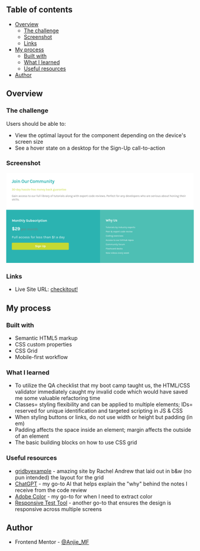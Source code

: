 ## Table of contents

- [Overview](#overview)
  - [The challenge](#the-challenge)
  - [Screenshot](#screenshot)
  - [Links](#links)
- [My process](#my-process)
  - [Built with](#built-with)
  - [What I learned](#what-i-learned)
  - [Useful resources](#useful-resources)
- [Author](#author)

## Overview

### The challenge

Users should be able to:

- View the optimal layout for the component depending on the device's screen size
- See a hover state on a desktop for the Sign-Up call-to-action

### Screenshot

![](images/Screenshot%202024-01-11%2010.45.02%20PM.png)

### Links

- Live Site URL: [checkitout!](https://anjie-mf.github.io/FEM-single-price/)
## My process

### Built with

- Semantic HTML5 markup
- CSS custom properties
- CSS Grid
- Mobile-first workflow

### What I learned
 - To utilize the QA checklist that my boot camp taught us, the  HTML/CSS validator immediately caught my invalid code which would have saved me some valuable refactoring time 
 - Classes= styling flexibility and can be applied to multiple elements; IDs= reserved for unique identification and targeted scripting in JS & CSS  
 - When styling buttons or links, do not use width or height but padding (in em) 
 - Padding affects the space inside an element; margin affects the outside of an element
 - The basic building blocks on how to use CSS grid

### Useful resources

- [gridbyexample](https://gridbyexample.com/) - amazing site by Rachel Andrew that laid out in b&w (no pun intended) the layout for the grid 
- [ChatGPT](https://chat.openai.com/) - my go-to AI that helps explain the "why" behind the notes I receive from the code review 
- [Adobe Color](https://color.adobe.com/create/image) -  my go-to for when I need to extract color
- [Responsive Test Tool](https://responsivetesttool.com/) -  another go-to that ensures the design is responsive across multiple screens


## Author

- Frontend Mentor - [@Anjie_MF](https://www.frontendmentor.io/profile/Anjie-MF)

